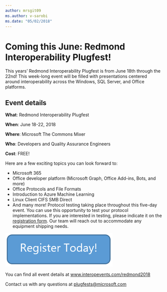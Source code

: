 ```yaml
---
author: mrsgit09
ms.author: v-sarobi
ms.date: "05/02/2018"
---
```

# Coming this June: Redmond Interoperability Plugfest!

This years’ Redmond Interoperability Plugfest is from June 18th through the 22nd! This week-long event will be filled with presentations centered around interoperability across the Windows, SQL Server, and Office platforms.

## Event details
**What**: Redmond Interoperability Plugfest

**When**: June 18-22, 2018

**Where**: Microsoft The Commons Mixer

**Who**: Developers and Quality Assurance Engineers

**Cost**: FREE!

Here are a few exciting topics you can look forward to:
- Microsoft 365
- Office developer platform (Microsoft Graph, Office Add-ins, Bots, and more)
- Office Protocols and File Formats
- Introduction to Azure Machine Learning
- Linux Client CIFS SMB Direct
- And many more!
Protocol testing taking place throughout this five-day event. You can use this opportunity to test your protocol implementations. If you are interested in testing, please indicate it on the [registration form](https://www.microsoftevents.com/profile/form/index.cfm?PKformID=0x3507287abcd). Our team will reach out to accommodate any equipment shipping needs.

[![Register](../images/RegisterButton.png)](https://www.microsoftevents.com/profile/form/index.cfm?PKformID=0x3507287abcd)
 
You can find all event details at www.interopevents.com/redmond2018

Contact us with any questions at [plugfests@microsoft.com](plugfests@microsoft.com)